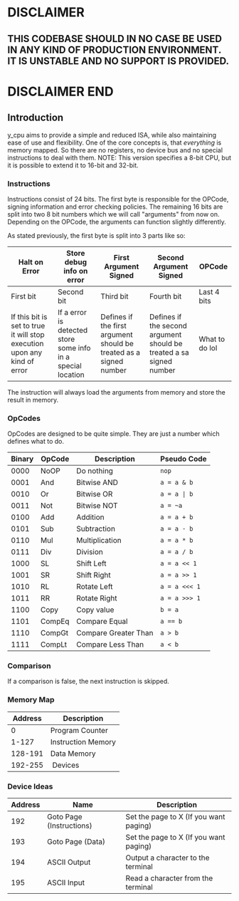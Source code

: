 # DISCLAIMER

## THIS CODEBASE SHOULD IN NO CASE BE USED IN ANY KIND OF PRODUCTION ENVIRONMENT. IT IS UNSTABLE AND NO SUPPORT IS PROVIDED.

# DISCLAIMER END

## Introduction

y_cpu aims to provide a simple and reduced ISA, while also maintaining ease of use and flexibility.
One of the core concepts is, that *everything* is memory mapped.
So there are no registers, no device bus and no special instructions to deal with them.
NOTE: This version specifies a 8-bit CPU, but it is possible to extend it to 16-bit and 32-bit.

### Instructions

Instructions consist of 24 bits.
The first byte is responsible for the OPCode, signing information and error checking policies.
The remaining 16 bits are split into two 8 bit numbers which we will call "arguments" from now on.
Depending on the OPCode, the arguments can function slightly differently.

As stated previously, the first byte is split into 3 parts like so:

| Halt on Error | Store debug info on error | First Argument Signed | Second Argument Signed | OPCode |
| --- | --- | --- | --- | --- |
| First bit | Second bit | Third bit | Fourth bit | Last 4 bits |
| If this bit is set to true it will stop execution upon any kind of error | If a error is detected store some info in a special location | Defines if the first argument should be treated as a signed number| Defines if the second argument should be treated a sa signed number| What to do lol|

The instruction will always load the arguments from memory and store the result in memory.

### OpCodes

OpCodes are designed to be quite simple. They are just a number which defines what to do.

| Binary | OpCode | Description | Pseudo Code |
| --- | --- | --- | --- |
| 0000 | NoOP | Do nothing | `nop` |
| 0001 | And | Bitwise AND | `a = a & b` |
| 0010 | Or | Bitwise OR | `a = a \| b` |
| 0011 | Not | Bitwise NOT | `a = ~a` |
| 0100 | Add | Addition | `a = a + b` |
| 0101 | Sub | Subtraction | `a = a - b` |
| 0110 | Mul | Multiplication | `a = a * b` |
| 0111 | Div | Division | `a = a / b` |
| 1000 | SL | Shift Left | `a = a << 1` |
| 1001 | SR | Shift Right | `a = a >> 1` |
| 1010 | RL | Rotate Left | `a = a <<< 1` |
| 1011 | RR | Rotate Right | `a = a >>> 1` |
| 1100 | Copy | Copy value | `b = a` |
| 1101 | CompEq | Compare Equal | `a == b` |
| 1110 | CompGt | Compare Greater Than | `a > b` |
| 1111 | CompLt | Compare Less Than | `a < b` |

### Comparison

If a comparison is false, the next instruction is skipped.

### Memory Map

| Address | Description |
| --- | --- |
| 0 | Program Counter |
| 1-127 | Instruction Memory |
| 128-191 | Data Memory |
| 192-255 | Devices |

### Device Ideas

| Address | Name | Description |
| --- | --- | --- |
| 192 | Goto Page (Instructions) | Set the page to X (If you want paging)
| 193 | Goto Page (Data) | Set the page to X (If you want paging) |
| 194 | ASCII Output | Output a character to the terminal |
| 195 | ASCII Input | Read a character from the terminal |